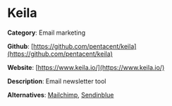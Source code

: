 
# Keila

**Category**: Email marketing

**Github**: [https://github.com/pentacent/keila](https://github.com/pentacent/keila)

**Website**: [https://www.keila.io/](https://www.keila.io/)

**Description**:
Email newsletter tool

**Alternatives**: [Mailchimp](https://mailchimp.com), [Sendinblue](https://www.sendinblue.com)
